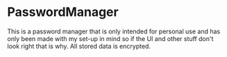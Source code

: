 # PasswordManager
This is a password manager that is only intended for personal use and has only been made with my set-up in mind so if the UI and other stuff don't look right that is why.
All stored data is encrypted.
